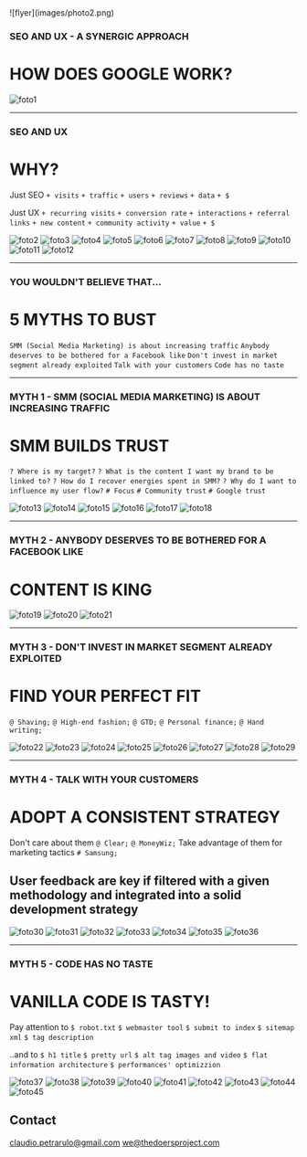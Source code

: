 </br>
</br>
![flyer](images/photo2.png)



### SEO AND UX - A SYNERGIC APPROACH
# HOW DOES GOOGLE WORK?

![foto1](images/linkjuice.png)

***

### SEO AND UX
# WHY?

Just SEO
`+ visits`
`+ traffic`
`+ users`
`+ reviews`
`+ data`
`+ $`

Just UX
`+ recurring visits`
`+ conversion rate`
`+ interactions`
`+ referral links`
`+ new content`
`+ community activity`
`+ value`
`+ $`

![foto2](images/site5.png)
![foto3](images/site5-1.png)
![foto4](images/site5-2.png)
![foto5](images/site5-3.png)
![foto6](images/heroku3.png)
![foto7](images/heroku1.png)
![foto8](images/heroku2.png)
![foto9](images/heroku4.png)
![foto10](images/heroku5.png)
![foto11](images/ux1.png)
![foto12](images/ux2.png)


***

### YOU WOULDN'T BELIEVE THAT...
# 5 MYTHS TO BUST

`SMM (Social Media Marketing) is about increasing traffic`
`Anybody deserves to be bothered for a Facebook like`
`Don't invest in market segment already exploited`
`Talk with your customers`
`Code has no taste`

***

### MYTH 1 - SMM (SOCIAL MEDIA MARKETING) IS ABOUT INCREASING TRAFFIC
# SMM BUILDS TRUST

`? Where is my target?`
`? What is the content I want my brand to be linked to?`
`? How do I recover energies spent in SMM?`
`? Why do I want to influence my user flow?`
`# Focus`
`# Community trust`
`# Google trust`

![foto13](images/smm.png)
![foto14](images/shave1.png)
![foto15](images/shave2.png)
![foto16](images/shave3.png)
![foto17](images/hand2.png)
![foto18](images/hand1.png)


***
### MYTH 2 - ANYBODY DESERVES TO BE BOTHERED FOR A FACEBOOK LIKE
# CONTENT IS KING

![foto19](images/like1.gif)
![foto20](images/like2.gif)
![foto21](images/googleplus.png)

***
### MYTH 3 - DON'T INVEST IN MARKET SEGMENT ALREADY EXPLOITED
# FIND YOUR PERFECT FIT
`@ Shaving;`
`@ High-end fashion;`
`@ GTD;`
`@ Personal finance;`
`@ Hand writing;`

![foto22](images/niche1.png)
![foto23](images/ux3.png)
![foto24](images/svpply5.png)
![foto25](images/svpply6.png)
![foto26](images/fancy3.png)
![foto27](images/moneywiz9.png)
![foto28](images/hand2.png)
![foto29](images/clear8.png)


***

### MYTH 4 - TALK WITH YOUR CUSTOMERS
# ADOPT A CONSISTENT STRATEGY

Don't care about them
`@ Clear;`
`@ MoneyWiz;`
Take advantage of them for marketing tactics
`# Samsung;`

## User feedback are key if filtered with a given methodology and integrated into a solid development strategy

![foto30](images/clear9.png)
![foto31](images/clear1.png)
![foto32](images/clear2.png)
![foto33](images/clear3.png)
![foto34](images/clear4.png)
![foto35](images/samsung2.jpeg)
![foto36](images/moneywiz8.png)


***
### MYTH 5 - CODE HAS NO TASTE
# VANILLA CODE IS TASTY!

Pay attention to
`$ robot.txt`
`$ webmaster tool`
`$ submit to index`
`$ sitemap xml`
`$ tag description`

..and to
`$ h1 title`
`$ pretty url`
`$ alt tag images and video`
`$ flat information architecture`
`$ performances' optimizzion`

![foto37](images/vanilla.jpeg)
![foto38](images/google1.png)
![foto39](images/google2.png)
![foto40](images/google3.png)
![foto41](images/google4.png)
![foto42](images/google5.png)
![foto43](images/google6.png)
![foto44](images/google10.png)
![foto45](images/google11.png)


## Contact

claudio.petrarulo@gmail.com
we@thedoersproject.com


